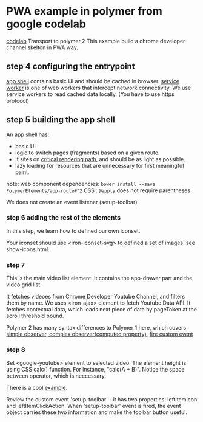 # PWA example in polymer from google codelab

[codelab](https://codelabs.developers.google.com/codelabs/pwa-from-scratch)
Transport to polymer 2
This example build a chrome developer channel skelton in PWA way.

## step 4 configuring the entrypoint

[app shell](https://developers.google.com/web/fundamentals/architecture/app-shell) contains basic UI and should be cached in browser.
[service worker](https://developers.google.com/web/fundamentals/primers/service-workers) is one of web workers that intercept network connectivity. We use service workers to read cached data locally. (You have to use https protocol)

## step 5 building the app shell

An app shell has:

- basic UI
- logic to switch pages (fragments) based on a given route.
- It sites on [critical rendering path](https://developers.google.com/web/fundamentals/performance/critical-rendering-path/), and should be as light as possible.
- lazy loading for resources that are unnecessary for first meaningful paint.

note:
web component dependencies: `bower install --save PolymerElements/app-route#^2`
CSS : `@apply` does not require parentheses

We does not create an event listener (setup-toolbar)

### step 6 adding the rest of the elements

In this step, we learn how to defined our own iconset.

Your iconset should use \<iron-iconset-svg\> to defined a set of images. see show-icons.html.

### step 7

This is the main video list element.
It contains the app-drawer part and the video grid list.

It fetches videoes from Chrome Developer Youtube Channel, and filters them by name.
We uses \<iron-ajax\> element to fetch Youtube Data API.
It fetches contextual data, which loads next piece of data by pageToken at the scroll threshold bound.

Polymer 2 has many syntax differences to Polymer 1 here, which covers [simple observer,
complex observer(computed property)](https://www.polymer-project.org/2.0/docs/devguide/observers),
[fire custom event](https://www.polymer-project.org/2.0/docs/devguide/events#custom-events)

### step 8

Set \<google-youtube\> element to selected video.
The element height is using CSS calc() function. For instance,
"calc(A + B)". Notice the space between operator, which is neccessary.

There is a cool [example](https://codepen.io/th61855/pen/tAzBC).

Review the custom event 'setup-toolbar' - it has two properties: leftItemIcon and leftItemClickAction.
When 'setup-toolbar' event is fired, the event object carries these two information and make the toolbar button useful.
